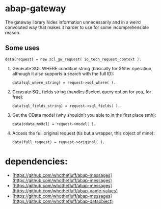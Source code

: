 
# abap-gateway

The gateway library hides information unnecessarily and in a weird convoluted way that makes it harder to use for some incomprehensible reason.

## Some uses

```abap
data(request) = new zcl_gw_request( io_tech_request_context ).
```


1. Generate SQL WHERE condition string (basically for $filter operation, although it also supports a search with the full ID):
   ```abap
   data(sql_where_string) = request->sql_where( ).
   ```

2. Generate SQL fields string (handles $select query option for you, for free):
   ```abap
   data(sql_fields_string) = request->sql_fields( ).
   ```

3. Get the OData model (why shouldn't you able to in the first place smh):
   ```abap
   data(odata_model) = request->model( ).
   ```

4. Access the full original request (tis but a wrapper, this object of mine):
   ```abap
   data(full_request) = request->original( ).
   ```
   
# dependencies:
  - [https://github.com/whothefluff/abap-messages](https://github.com/whothefluff/abap-messages)
  - [https://github.com/whothefluff/abap-messages](https://github.com/whothefluff/abap-name-values)
  - [https://github.com/whothefluff/abap-messages](https://github.com/whothefluff/abap-dataobject)
